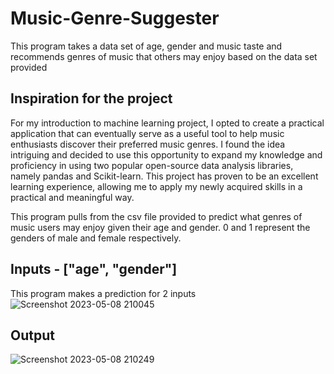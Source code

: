 # Music-Genre-Suggester
This program takes a data set of age, gender and music taste and recommends genres of music that others may enjoy based on the data set provided

## Inspiration for the project
For my introduction to machine learning project, I opted to create a practical application that can eventually serve as a useful tool to help music enthusiasts discover their preferred music genres. I found the idea intriguing and decided to use this opportunity to expand my knowledge and proficiency in using two popular open-source data analysis libraries, namely pandas and Scikit-learn. This project has proven to be an excellent learning experience, allowing me to apply my newly acquired skills in a practical and meaningful way.

This program pulls from the csv file provided to predict what genres of music users may enjoy given their age and gender. 0 and 1 represent the genders of male and female respectively.

## Inputs - ["age", "gender"]
This program makes a prediction for 2 inputs
![Screenshot 2023-05-08 210045](https://user-images.githubusercontent.com/36772246/236967814-fb3c8f82-7c8c-44b3-80ac-0299cbd61516.png)

## Output
![Screenshot 2023-05-08 210249](https://user-images.githubusercontent.com/36772246/236968042-dfa46457-15cf-4b08-a69a-0bb37a4053a8.png)
